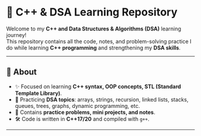 # 🚀 C++ & DSA Learning Repository

Welcome to my **C++ and Data Structures & Algorithms (DSA)** learning journey!  
This repository contains all the code, notes, and problem-solving practice I do while learning **C++ programming** and strengthening my **DSA skills**.

---

## 📌 About
- ✨ Focused on learning **C++ syntax, OOP concepts, STL (Standard Template Library)**.  
- 🧩 Practicing **DSA topics**: arrays, strings, recursion, linked lists, stacks, queues, trees, graphs, dynamic programming, etc.  
- 📖 Contains **practice problems, mini projects, and notes**.  
- 🛠️ Code is written in **C++17/20** and compiled with `g++`.

---
